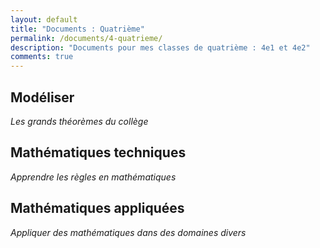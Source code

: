 ```yaml
---
layout: default
title: "Documents : Quatrième"
permalink: /documents/4-quatrieme/
description: "Documents pour mes classes de quatrième : 4e1 et 4e2"
comments: true
---
```


## Modéliser 

*Les grands théorèmes du collège*


## Mathématiques techniques

*Apprendre les règles en mathématiques*

## Mathématiques appliquées

*Appliquer des mathématiques dans des domaines divers*